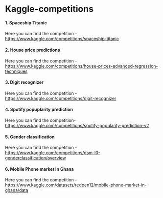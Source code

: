 # Kaggle-competitions


#### 1. Spaceship Titanic
Here you can find the competition - https://www.kaggle.com/competitions/spaceship-titanic

#### 2. House price predictions
Here you can find the competition - https://www.kaggle.com/competitions/house-prices-advanced-regression-techniques

#### 3. Digit recognizer
Here you can find the competition - https://www.kaggle.com/competitions/digit-recognizer

#### 4. Spotify popuplarity prediction
Here you can find the competition- https://www.kaggle.com/competitions/spotify-popularity-prediction-v2

#### 5. Gender classification
Here you can find the competition - https://www.kaggle.com/competitions/dsm-l0-genderclassification/overview


#### 6. Mobile Phone market in Ghana
Here you can find the competition - https://www.kaggle.com/datasets/redpen12/mobile-phone-market-in-ghana/data
